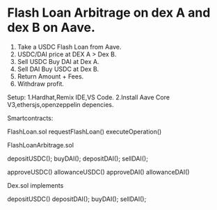 Flash Loan Arbitrage on dex A and dex B on Aave.
================================================

1. Take a USDC Flash Loan from Aave.
2. USDC/DAI price at DEX A  > Dex B.
3. Sell USDC Buy DAI at Dex A.
4. Sell DAI Buy USDC at Dex B.
5. Return Amount + Fees.
6. Withdraw profit.

Setup:
1.Hardhat,Remix IDE,VS Code.
2.Install Aave Core V3,ethersjs,openzeppelin depencies.

Smartcontracts:

FlashLoan.sol
requestFlashLoan()
executeOperation()

FlashLoanArbitrage.sol

depositUSDC();
buyDAI();
depositDAI();
sellDAI();

approveUSDC()
allowanceUSDC() 
approveDAI()
allowanceDAI() 

Dex.sol implements

depositUSDC() 
depositDAI();
buyDAI();
sellDAI();
